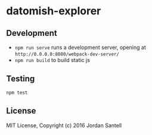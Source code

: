 # datomish-explorer

## Development

* `npm run serve` runs a development server, opening at `http://0.0.0.0:8080/webpack-dev-server/`
* `npm run build` to build static js

## Testing

`npm test`

## License

MIT License, Copyright (c) 2016 Jordan Santell
